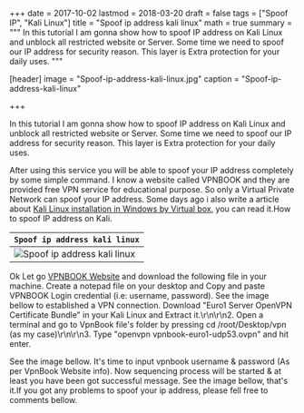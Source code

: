 +++
date = 2017-10-02
lastmod = 2018-03-20
draft = false
tags = ["Spoof IP", "Kali Linux"]
title = "Spoof ip address kali linux"
math = true
summary = """
In this tutorial I am gonna show how to spoof IP address on Kali Linux and unblock all restricted website or Server. Some time we need to spoof our IP address for security reason. This layer is Extra protection for your daily uses. 
"""

[header]
image = "Spoof-ip-address-kali-linux.jpg"
caption = "Spoof-ip-address-kali-linux"

+++

In this tutorial I am gonna show how to spoof IP address on Kali Linux and unblock all restricted website or Server. Some time we need to spoof our IP address for security reason. This layer is Extra protection for your daily uses. 

After using this service you will be able to spoof your IP address completely by some simple command. I know a website called VPNBOOK and they are provided free VPN service for educational purpose. So only a Virtual Private Network can spoof your IP address. Some days ago i also write a article about <a href="https://sajal.info/install-kali-linux-windows-virtual-box/" target="_blank" rel="noopener">Kali Linux installation in Windows by Virtual box</a>, you can read it.How to spoof IP address on Kali. 

| `Spoof ip address kali linux` |
| --- |
| ![Spoof ip address kali linux](https://sajal.info/img/Spoof-ip-address-kali-linux.jpg) |

Ok Let go [VPNBOOK Website](https://www.vpnbook.com/) and download the following file in your machine. Create a notepad file on your desktop and Copy and paste VPNBOOK Login credential (i.e: username, password). See the image bellow to established a VPN connection. Download "Euro1 Server OpenVPN Certificate Bundle" in your Kali Linux and Extract it.\r\n\r\n2. Open a terminal and go to VpnBook file\'s folder by pressing cd /root/Desktop/vpn (as my case)\r\n\r\n3. Type "openvpn vpnbook-euro1-udp53.ovpn" and hit enter. 

See the image bellow. It\'s time to input vpnbook username &amp; password (As per VpnBook Website info). Now sequencing process will be started &amp; at least you have been got successful message. See the image bellow, that's it.If you got any problems to spoof your ip address, please fell free to comments bellow.
